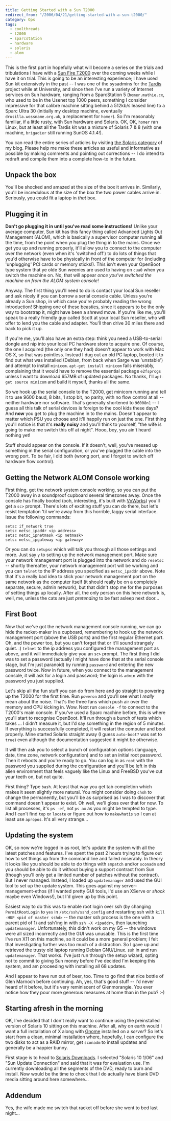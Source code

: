 ```yaml
---
title: Getting Started with a Sun T2000
redirect_from: "/2006/04/21/getting-started-with-a-sun-t2000/"
category: Ops
tags:
  - coolthreads
  - t2000
  - sparcstation
  - hardware
  - solaris
  - alom
---
```

This is the first part in hopefully what will become a series on the trials
and tribulations I have with a [Sun Fire
T2000](http://www.sun.com/servers/coolthreads/t2000/test/overview_a.jsp?name=A)
over the coming weeks while I have it on trial.  This is going to be an interesting experience; I have used Sun kit extensively in the past -- I was one of the sysadmins for the [Tardis](http://www.tardis.ed.ac.uk/) project while at University, and since then I've run a variety of Internet services on Sun hardware, ranging from a SparcStation 5 (`homer.mathie.cx`, who used to be in the Usenet top 1000 peers, something I consider impressive for that calibre machine sitting behind a 512kb/s leased line) to a Sparc Ultra 30 (initially my desktop machine, eventually `drusilla.wossname.org.uk`, a replacement for `homer`).  So I'm reasonably familiar, if a little rusty, with Sun hardware and Solaris.  OK, OK, `homer` ran Linux, but at least all the Tardis kit was a mixture of Solaris 7 & 8 (with one machine, `brigadier` still running SunOS 4.1.4!).

You can read the entire series of articles by visiting [the Solaris category](http://woss.name/category/geekery/solaris/) of my blog.  Please help me make these articles as useful and informative as possible by making comments and pointing out corrections -- I do intend to redraft and compile them into a complete how-to in the future.

## Unpack the box ##

You'll be shocked and amazed at the size of the box it arrives in. Similarly,
you'll be incredulous at the size of the box the two power cables arrive in.
Seriously, you could fit a laptop in *that* box.

## Plugging it in ##

**Don't go plugging it in until you've read some instructions!** Unlike your
average computer, Sun kit has this fancy thing called Advanced Lights Out
Management (ALOM), which is basically a supervisor computer running all the
time, from the point when you plug the thing in to the mains. Once we get you
up and running properly, it'll allow you to connect to the computer over the
network (even when it's 'switched off') to do lots of things that you'd
otherwise have to be physically in front of the computer for (including
'unplugging' PCI cards or memory sticks!). This isn't even your OpenBoot type
system that ye olde Sun weenies are used to having on `cua0` when you switch
the machine on. No, that will appear *once you've switched the machine on from
the ALOM system console*!

Anyway. The first thing you'll need to do is contact your local Sun reseller
and ask nicely if you can borrow a serial console cable. Unless you're already
a Sun shop, in which case you're probably reading the wrong introduction!
Shipping one of these beasties, since it appears to be the only way to
bootstrap it, might have been a shrewd move. If you're like me, you'll speak
to a really friendly guy called Scott at your local Sun reseller, who will
offer to lend you the cable and adapter. You'll then drive 30 miles there and
back to pick it up.

If you're me, you'll also have an extra step: think you need a USB-to-serial
dongle and nip into your local PC hardware store to acquire one. Of course,
the one I acquired (the only one they had) doesn't appear to work with Mac OS
X, so that was pointless. Instead I dug out an old PC laptop, booted it to
find out what was installed (Debian, from back when Sarge was 'unstable') and
attempt to install `minicom`. `apt-get install minicom` fails miserably,
complaining that it would have to remove the essential package `e2fsprogs`
unless I want to download 657MB of updated packages. No thanks, I'll `apt-get
source minicom` and build it myself, thanks all the same.

So we hook up the serial console to the T2000, get minicom running and tell it
to use 9600 baud, 8 bits, 1 stop bit, no parity, with no flow control at all
-- neither hardware nor software. That's generally shortened to `96008n1` -- I
guess all this talk of serial devices is foreign to the cool kids these days?
And **now** you get to plug the machine in to the mains. Doesn't appear to
matter which PSU you choose and it'll happily run on just the one. First thing
you'll notice is that it's **really noisy** and you'll think to yourself, "the
wife is going to make me switch this off at night". Hooo, boy, you ain't heard
nothing yet!

Stuff should appear on the console.  If it doesn't, well, you've messed up something in the serial configuration, or you've plugged the cable into the wrong port.  To be fair, I did both (wrong port, and I forgot to switch off hardware flow control).

## Getting the Network ALOM Console working ##

First thing, get the network system console working, so you can put the T2000
away in a soundproof cupboard several timezones away. Once the console has
finally booted (ooh, interesting, it's built with
[VxWorks](http://www.windriver.com/portal/server.pt?space=Opener&control=OpenObject&cached=true&parentname=CommunityPage&parentid=4&in_hi_ClassID=512&in_hi_userid=27106&in_hi_ObjectID=769&in_hi_OpenerMode=2&))
you'll get a `sc>` prompt.  There's lots of exciting stuff you can do there, but let's resist temptation 'til we're away from this horrible, laggy serial interface.  Issue the following commands:

    setsc if_network true
    setsc netsc_ipaddr <ip address>
    setsc netsc_ipnetmask <ip netmask>
    setsc netsc_ipgateway <ip gateway>

Or you can do `setupsc` which will talk you through all those settings and more.  Just say `y` to setting up the network management port.  Make sure your network management port is plugged into the network and do `resetsc` -- shortly thereafter, your network management port will be working and you can `telnet` to the IP address you specified as `netsc_ipaddr` above.  Note that it's a really bad idea to stick your network management port on the same network as the computer itself (it should really be on a completely separate, secure, admin network), but that didn't stop me for the purposes of setting things up locally.  After all, the only person on this here network is, well, me, unless the cats are just *pretending* to be fast asleep next door...

## First Boot ##

Now that we've got the network management console running, we can go hide the racket-maker in a cupboard, remembering to hook up the network management port (above the USB ports) and the first regular Ethernet port.  Oh, and the power too, but you can't forget that or it'll sound strangely quiet. :)  `telnet` to the ip address you configured the management port as above, and it will immediately give you an `sc>` prompt.  The first thing I did was to set a password (actually I might have done that at the serial console stage, but I'm just paranoid) by running `password` and entering the new password twice.  Now in future, when you connect to the management console, it will ask for a login and password; the login is `admin` with the password you just supplied.

Let's skip all the fun stuff you can do from here and go straight to powering up the T2000 for the first time.  Run `poweron` and you'll see what I *really* mean about the noise.  That's the three fans which push air over the memory and CPU kicking in.  Wow.  Next run `console -f` to connect to the T2000's main console.  If you've used a Sparc machine before, this is where you'll start to recognise OpenBoot.  It'll run through a bunch of tests which takes ... I didn't measure it, but I'd say something in the region of 5 minutes.  If everything is successfully completed, it will restart the computer and boot properly.  Mine started Solaris straight away (I guess `auto-boot?` was set to `true`) even although the documentation suggested it might be otherwise.

It will then ask you to select a bunch of configuration options (language, date, time zone, network configuration) and to set an initial root password.  Then it reboots and you're ready to go.  You can log in as `root` with the password you supplied during the configuration and you'll be left in this alien environment that feels vaguely like the Linux and FreeBSD you've cut your teeth on, but not quite.

First thing?  Type `bash`.  At least that way you get tab completion which makes it seem slightly more natural.  You might consider doing `chsh` to change the permanently, but you'll be as surprised as I was to discover that command doesn't appear to exist.  Oh well, we'll gloss over that for now.  To list all processes, it's `ps -ef`, not `ps ax` as you might be tempted to type.  And I can't find `top` or `locate` or figure out how to `makewhatis` so I can at least use `apropos`.  It's all very strange...

## Updating the system ##

OK, so now we're logged in as root, let's update the system with all the latest patches and features.  I've spent the past 2 hours trying to figure out how to set things up from the command line and failed miserably.  In theory it looks like you should be able to do things with `smpatch` and/or `sconadm` and you should be able to do it without buying a support contract from Sun (though you'll only get a limited number of patches without the contract).  But I never managed.  Instead, I loaded up `updatemanager` and used the GUI tool to set up the update system.  This goes against my server-management-ethos (if I wanted pretty GUI tools, I'd use an XServe or *shock* maybe even Windows!), but I'd given up by this point.

Easiest way to do this was to enable root login over ssh (by changing `PermitRootLogin` to `yes` in `/etc/ssh/sshd_config` and restarting ssh with `kill -HUP <pid of master sshd>` -- the master ssh process is the one with a parent pid of 1) and ssh'ing in with `ssh -X <ipaddr>`, then launching `updatemanager`.  Unfortunately, this didn't work on my G5 -- the windows were all sized incorrectly and the GUI was unusable.  This is the first time I've run X11 on this machine, so it could be a more general problem; I felt that investigating further was too much of a distraction.  So I gave up and retrieved the trusty old laptop running Debian GNU/Linux.  `ssh` in and run `updatemanager`.  That works.  I've just run through the setup wizard, opting not to commit to giving Sun money before I've decided I'm keeping this system, and am proceeding with installing all 68 updates.

And I appear to have run out of beer, too.  Time to go find that nice bottle of Glen Marnoch before continuing.  Ah, yes, that's good stuff -- I'd never heard of it before, but it's very reminiscent of Glenmorangie.  You ever notice how they pour more generous measures at home than in the pub? :-)

## Starting afresh in the morning ##

OK, I've decided that I don't really want to continue using the preinstalled version of Solaris 10 sitting on this machine.  After all, why on earth would I want a full installation of X along with [Gnome](http://www.gnome.org/ "Gnome Desktop Environment") installed on a *server*?  So let's start from a clean, minimal installation where, hopefully, I can configure the two disks to act as a RAID mirror, get `sconadm` to install updates and generally be a happier bunny.

First stage is to head to [Solaris Downloads](http://www.sun.com/software/solaris/get.jsp).  I selected "Solaris 10 1/06" and "Sun Update Connection" and said that it was for evaluation use.  I'm currently downloading all the segments of the DVD, ready to burn and install.  Now would be the time to check that I do actually have blank DVD media sitting around here somewhere...

## Addendum ##

Yes, the wife made me switch that racket off before she went to bed last night...
